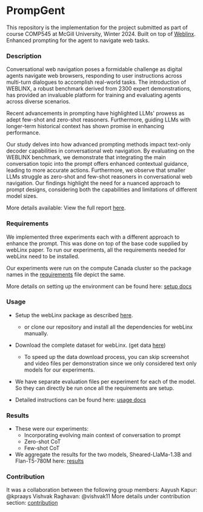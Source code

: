 # PrompGent
This repository is the implementation for the project submitted as part of course COMP545 at McGill University, Winter 2024. Built on top of [Weblinx](https://mcgill-nlp.github.io/weblinx/). Enhanced prompting for the agent to navigate web tasks.


### Description
Conversational web navigation poses a formidable challenge as digital agents navigate web browsers, responding to user instructions across multi-turn dialogues to accomplish real-world tasks. The introduction of WEBLINX, a robust benchmark derived from 2300 expert demonstrations, has provided an invaluable platform for training and evaluating agents across diverse scenarios.

Recent advancements in prompting have highlighted LLMs' prowess as adept few-shot and zero-shot reasoners. Furthermore, guiding LLMs with longer-term historical context has shown promise in enhancing performance.

Our study delves into how advanced prompting methods impact text-only decoder capabilities in conversational web navigation. By evaluating on the WEBLINX benchmark, we demonstrate that integrating the main conversation topic into the prompt offers enhanced contextual guidance, leading to more accurate actions. Furthermore, we observe that smaller LLMs struggle as zero-shot and few-shot reasoners in conversational web navigation. Our findings highlight the need for a nuanced approach to prompt designs, considering both the capabilities and limitations of different model sizes.

More details available: View the full report [here](./docs/report/report.pdf).

### Requirements
We implemented three experiments each with a different approach to enhance the prompt. This was done on top of the base code supplied by webLinx paper. To run our experiments, all the requirements needed for webLinx need to be installed.

Our experiments were run on the compute Canada cluster so the package names in the [requirements](./requirements.txt) file depict the same.

More details on setting up the environment can be found here: [setup docs](./docs/setup.md)

### Usage
- Setup the webLinx package as described [here](https://github.com/McGill-NLP/WebLINX).
  - or clone our repository and install all the dependencies for webLinx manually.
- Download the complete dataset for webLinx. (get data [here](https://huggingface.co/datasets/McGill-NLP/WebLINX))
  - To speed up the data download process, you can skip screenshot and video files per demonstration since we only considered text only models for our experiments.
- We have separate evaluation files per experiment for each of the model. So they can directly be run once all the requirements are setup.

- Detailed instructions can be found here: [usage docs](./docs/usage.md)


### Results
- These were our experiments:
  - Incorporating evolving main context of conversation to prompt
  - Zero-shot CoT
  - Few-shot CoT
- We aggregate the results for the two models, Sheared-LlaMa-1.3B and Flan-T5-780M here: [results](results\tables.md)


### Contribution
It was a collaboration between the following group members:
Aayush Kapur: @kpraays
Vishvak Raghavan: @vishvak11
More details under contribution section: [contribution](./docs/contribution.md)



